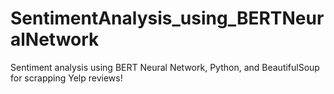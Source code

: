 # SentimentAnalysis_using_BERTNeuralNetwork
Sentiment analysis using BERT Neural Network, Python, and BeautifulSoup for scrapping Yelp reviews!
